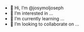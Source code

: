 - 👋 Hi, I’m @josymoljoseph
- 👀 I’m interested in ...
- 🌱 I’m currently learning ...
- 💞️ I’m looking to collaborate on ...



<!---
josymoljoseph/josymoljoseph is a ✨ special ✨ repository because its `README.md` (this file) appears on your GitHub profile.
You can click the Preview link to take a look at your changes.
--->
